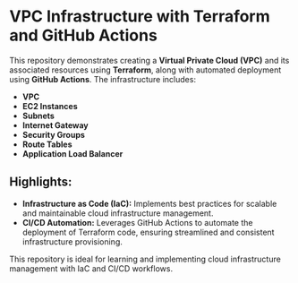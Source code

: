 # VPC Infrastructure with Terraform and GitHub Actions  

This repository demonstrates creating a **Virtual Private Cloud (VPC)** and its associated resources using **Terraform**, along with automated deployment using **GitHub Actions**. The infrastructure includes:  
- **VPC**  
- **EC2 Instances**  
- **Subnets**  
- **Internet Gateway**  
- **Security Groups**  
- **Route Tables**  
- **Application Load Balancer**  

## Highlights:  
- **Infrastructure as Code (IaC):** Implements best practices for scalable and maintainable cloud infrastructure management.  
- **CI/CD Automation:** Leverages GitHub Actions to automate the deployment of Terraform code, ensuring streamlined and consistent infrastructure provisioning.  

This repository is ideal for learning and implementing cloud infrastructure management with IaC and CI/CD workflows.  

